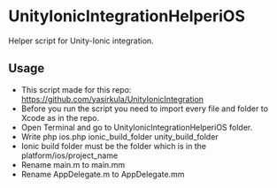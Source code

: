 # UnityIonicIntegrationHelperiOS
Helper script for Unity-Ionic integration.

## Usage
- This script made for this repo: https://github.com/yasirkula/UnityIonicIntegration
- Before you run the script you need to import every file and folder to Xcode as in the repo.
- Open Terminal and go to UnityIonicIntegrationHelperiOS folder.
- Write php ios.php ionic_build_folder unity_build_folder
- Ionic build folder must be the folder which is in the platform/ios/project_name
- Rename main.m to main.mm
- Rename AppDelegate.m to AppDelegate.mm
